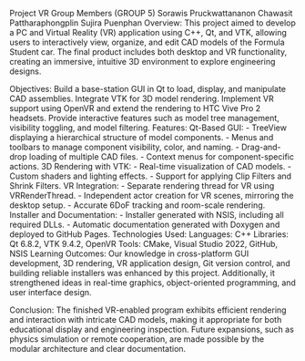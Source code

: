 Project VR
Group Members (GROUP 5)
Sorawis Pruckwattananon
Chawasit Pattharaphongplin
Sujira Puenphan
Overview:
This project aimed to develop a PC and Virtual Reality (VR) application using C++, Qt, and VTK, allowing users to interactively view, organize, and edit CAD models of the Formula Student car. The final product includes both desktop and VR functionality, creating an immersive, intuitive 3D environment to explore engineering designs.

Objectives:
Build a base-station GUI in Qt to load, display, and manipulate CAD assemblies.
Integrate VTK for 3D model rendering.
Implement VR support using OpenVR and extend the rendering to HTC Vive Pro 2 headsets.
Provide interactive features such as model tree management, visibility toggling, and model filtering.
Features:
Qt-Based GUI: - TreeView displaying a hierarchical structure of model components. - Menus and toolbars to manage component visibility, color, and naming. - Drag-and-drop loading of multiple CAD files. - Context menus for component-specific actions.
3D Rendering with VTK: - Real-time visualization of CAD models. - Custom shaders and lighting effects. - Support for applying Clip Filters and Shrink Filters.
VR Integration: - Separate rendering thread for VR using VRRenderThread. - Independent actor creation for VR scenes, mirroring the desktop setup. - Accurate 6DoF tracking and room-scale rendering.
Installer and Documentation: - Installer generated with NSIS, including all required DLLs. - Automatic documentation generated with Doxygen and deployed to GitHub Pages.
Technologies Used:
Languages: C++
Libraries: Qt 6.8.2, VTK 9.4.2, OpenVR
Tools: CMake, Visual Studio 2022, GitHub, NSIS
Learning Outcomes:
Our knowledge in cross-platform GUI development, 3D rendering, VR application design, Git version control, and building reliable installers was enhanced by this project. Additionally, it strengthened ideas in real-time graphics, object-oriented programming, and user interface design.

Conclusion:
The finished VR-enabled program exhibits efficient rendering and interaction with intricate CAD models, making it appropriate for both educational display and engineering inspection. Future expansions, such as physics simulation or remote cooperation, are made possible by the modular architecture and clear documentation.